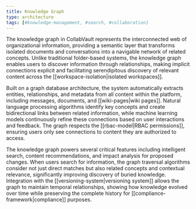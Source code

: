 ```yaml
---
title: Knowledge Graph
type: architecture
tags: [#knowledge-management, #search, #collaboration]
---
```


The knowledge graph in CollabVault represents the interconnected web of organizational information, providing a semantic layer that transforms isolated documents and conversations into a navigable network of related concepts. Unlike traditional folder-based systems, the knowledge graph enables users to discover information through relationships, making implicit connections explicit and facilitating serendipitous discovery of relevant content across the [[workspace-isolation|isolated workspaces]].

Built on a graph database architecture, the system automatically extracts entities, relationships, and metadata from all content within the platform, including messages, documents, and [[wiki-pages|wiki pages]]. Natural language processing algorithms identify key concepts and create bidirectional links between related information, while machine learning models continuously refine these connections based on user interactions and feedback. The graph respects the [[rbac-model|RBAC permissions]], ensuring users only see connections to content they are authorized to access.

The knowledge graph powers several critical features including intelligent search, content recommendations, and impact analysis for proposed changes. When users search for information, the graph traversal algorithms consider not just direct matches but also related concepts and contextual relevance, significantly improving discovery of buried knowledge. Integration with the [[versioning-system|versioning system]] allows the graph to maintain temporal relationships, showing how knowledge evolved over time while preserving the complete history for [[compliance-framework|compliance]] purposes.